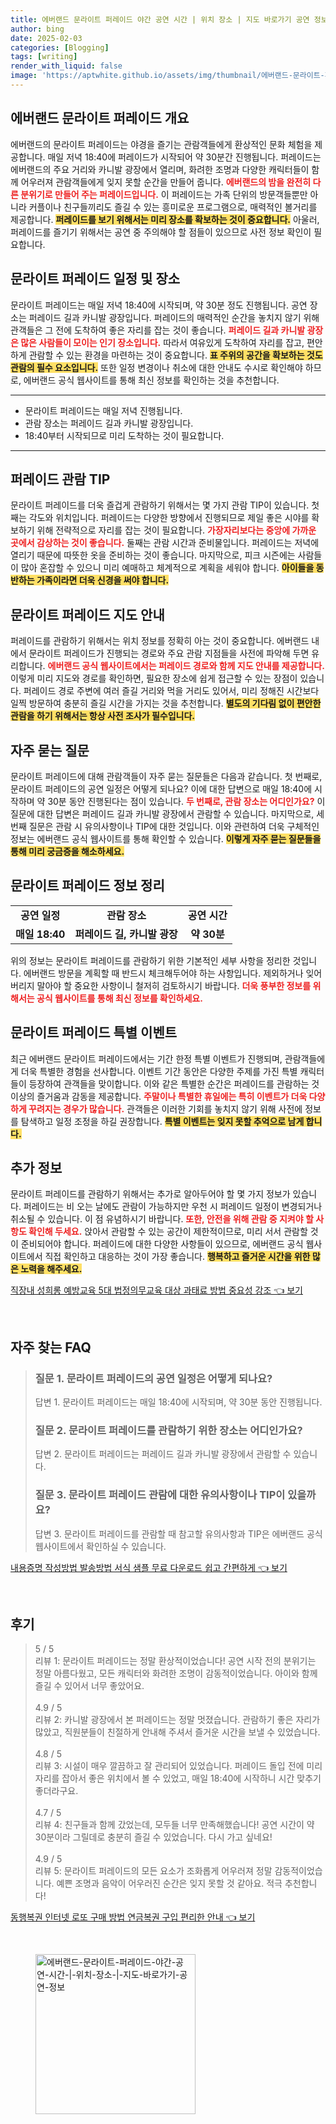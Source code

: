 ```yaml
---
title: 에버랜드 문라이트 퍼레이드 야간 공연 시간 | 위치 장소 | 지도 바로가기 공연 정보
author: bing
date: 2025-02-03
categories: [Blogging]
tags: [writing]
render_with_liquid: false
image: 'https://aptwhite.github.io/assets/img/thumbnail/에버랜드-문라이트-퍼레이드-야간-공연-시간-|-위치-장소-|-지도-바로가기-공연-정보.webp'
---
```



<h2 id='에버랜드_문라이트_퍼레이드_개요'>에버랜드 문라이트 퍼레이드 개요</h2>

<p>에버랜드의 문라이트 퍼레이드는 야경을 즐기는 관람객들에게 환상적인 문화 체험을 제공합니다. 매일 저녁 18:40에 퍼레이드가 시작되어 약 30분간 진행됩니다. 퍼레이드는 에버랜드의 주요 거리와 카니발 광장에서 열리며, 화려한 조명과 다양한 캐릭터들이 함께 어우러져 관람객들에게 잊지 못할 순간을 만들어 줍니다. <b><span style="color: #ee2323;">에버랜드의 밤을 완전히 다른 분위기로 만들어 주는 퍼레이드입니다.</span></b> 이 퍼레이드는 가족 단위의 방문객들뿐만 아니라 커플이나 친구들끼리도 즐길 수 있는 흥미로운 프로그램으로, 매력적인 볼거리를 제공합니다. <b><span style="background-color: #ffe066;">퍼레이드를 보기 위해서는 미리 장소를 확보하는 것이 중요합니다.</span></b> 아울러, 퍼레이드를 즐기기 위해서는 공연 중 주의해야 할 점들이 있으므로 사전 정보 확인이 필요합니다.</p>

<h2 id='문라이트_퍼레이드_일정_및_장소'>문라이트 퍼레이드 일정 및 장소</h2>

<p>문라이트 퍼레이드는 매일 저녁 18:40에 시작되며, 약 30분 정도 진행됩니다. 공연 장소는 퍼레이드 길과 카니발 광장입니다. 퍼레이드의 매력적인 순간을 놓치지 않기 위해 관객들은 그 전에 도착하여 좋은 자리를 잡는 것이 좋습니다. <b><span style="color: #ee2323;">퍼레이드 길과 카니발 광장은 많은 사람들이 모이는 인기 장소입니다.</span></b> 따라서 여유있게 도착하여 자리를 잡고, 편안하게 관람할 수 있는 환경을 마련하는 것이 중요합니다. <b><span style="background-color: #ffe066;">표 주위의 공간을 확보하는 것도 관람의 필수 요소입니다.</span></b> 또한 일정 변경이나 취소에 대한 안내도 수시로 확인해야 하므로, 에버랜드 공식 웹사이트를 통해 최신 정보를 확인하는 것을 추천합니다.</p>

<hr />

<ul>
    <li>문라이트 퍼레이드는 매일 저녁 진행됩니다.</li>
    <li>관람 장소는 퍼레이드 길과 카니발 광장입니다.</li>
    <li>18:40부터 시작되므로 미리 도착하는 것이 필요합니다.</li>
</ul>

<hr />

<h2 id='퍼레이드_관람_TIP'>퍼레이드 관람 TIP</h2>

<p>문라이트 퍼레이드를 더욱 즐겁게 관람하기 위해서는 몇 가지 관람 TIP이 있습니다. 첫째는 각도와 위치입니다. 퍼레이드는 다양한 방향에서 진행되므로 제일 좋은 시야를 확보하기 위해 전략적으로 자리를 잡는 것이 필요합니다. <b><span style="color: #ee2323;">가장자리보다는 중앙에 가까운 곳에서 감상하는 것이 좋습니다.</span></b> 둘째는 관람 시간과 준비물입니다. 퍼레이드는 저녁에 열리기 때문에 따뜻한 옷을 준비하는 것이 좋습니다. 마지막으로, 피크 시즌에는 사람들이 많아 혼잡할 수 있으니 미리 예매하고 체계적으로 계획을 세워야 합니다. <b><span style="background-color: #ffe066;">아이들을 동반하는 가족이라면 더욱 신경을 써야 합니다.</span></b></p>

<h2 id='문라이트_퍼레이드_지도_안내'>문라이트 퍼레이드 지도 안내</h2>

<p>퍼레이드를 관람하기 위해서는 위치 정보를 정확히 아는 것이 중요합니다. 에버랜드 내에서 문라이트 퍼레이드가 진행되는 경로와 주요 관람 지점들을 사전에 파악해 두면 유리합니다. <b><span style="color: #ee2323;">에버랜드 공식 웹사이트에서는 퍼레이드 경로와 함께 지도 안내를 제공합니다.</span></b> 이렇게 미리 지도와 경로를 확인하면, 필요한 장소에 쉽게 접근할 수 있는 장점이 있습니다. 퍼레이드 경로 주변에 여러 즐길 거리와 먹을 거리도 있어서, 미리 정해진 시간보다 일찍 방문하여 충분히 즐길 시간을 가지는 것을 추천합니다. <b><span style="background-color: #ffe066;">별도의 기다림 없이 편안한 관람을 하기 위해서는 항상 사전 조사가 필수입니다.</span></b></p>

<h2 id='자주_묻는_질문'>자주 묻는 질문</h2>

<p>문라이트 퍼레이드에 대해 관람객들이 자주 묻는 질문들은 다음과 같습니다. 첫 번째로, 문라이트 퍼레이드의 공연 일정은 어떻게 되나요? 이에 대한 답변으로 매일 18:40에 시작하며 약 30분 동안 진행된다는 점이 있습니다. <b><span style="color: #ee2323;">두 번째로, 관람 장소는 어디인가요?</span></b> 이 질문에 대한 답변은 퍼레이드 길과 카니발 광장에서 관람할 수 있습니다. 마지막으로, 세 번째 질문은 관람 시 유의사항이나 TIP에 대한 것입니다. 이와 관련하여 더욱 구체적인 정보는 에버랜드 공식 웹사이트를 통해 확인할 수 있습니다. <b><span style="background-color: #ffe066;">이렇게 자주 묻는 질문들을 통해 미리 궁금증을 해소하세요.</span></b></p>

<h2 id='문라이트_퍼레이드_정보_정리'>문라이트 퍼레이드 정보 정리</h2>

<table>
    <tr>
        <td style="text-align: center; height: 17px;"><b>공연 일정</b></td>
        <td style="text-align: center; height: 17px;"><b>관람 장소</b></td>
        <td style="text-align: center; height: 17px;"><b>공연 시간</b></td>
    </tr>
    <tr>
        <td style="text-align: center; height: 17px;"><b>매일 18:40</b></td>
        <td style="text-align: center; height: 17px;"><b>퍼레이드 길, 카니발 광장</b></td>
        <td style="text-align: center; height: 17px;"><b>약 30분</b></td>
    </tr>
</table>

<p>위의 정보는 문라이트 퍼레이드를 관람하기 위한 기본적인 세부 사항을 정리한 것입니다. 에버랜드 방문을 계획할 때 반드시 체크해두어야 하는 사항입니다. 제외하거나 잊어버리지 말아야 할 중요한 사항이니 철저히 검토하시기 바랍니다. <b><span style="color: #ee2323;">더욱 풍부한 정보를 위해서는 공식 웹사이트를 통해 최신 정보를 확인하세요.</span></b></p>

<h2 id='문라이트_퍼레이드_특별_이벤트'>문라이트 퍼레이드 특별 이벤트</h2>

<p>최근 에버랜드 문라이트 퍼레이드에서는 기간 한정 특별 이벤트가 진행되며, 관람객들에게 더욱 특별한 경험을 선사합니다. 이벤트 기간 동안은 다양한 주제를 가진 특별 캐릭터들이 등장하여 관객들을 맞이합니다. 이와 같은 특별한 순간은 퍼레이드를 관람하는 것 이상의 즐거움과 감동을 제공합니다. <b><span style="color: #ee2323;">주말이나 특별한 휴일에는 특히 이벤트가 더욱 다양하게 꾸려지는 경우가 많습니다.</span></b> 관객들은 이러한 기회를 놓치지 않기 위해 사전에 정보를 탐색하고 일정 조정을 하길 권장합니다. <b><span style="background-color: #ffe066;">특별 이벤트는 잊지 못할 추억으로 남게 합니다.</span></b></p>

<h2 id='추가_정보'>추가 정보</h2>

<p>문라이트 퍼레이드를 관람하기 위해서는 추가로 알아두어야 할 몇 가지 정보가 있습니다. 퍼레이드는 비 오는 날에도 관람이 가능하지만 우천 시 퍼레이드 일정이 변경되거나 취소될 수 있습니다. 이 점 유념하시기 바랍니다. <b><span style="color: #ee2323;">또한, 안전을 위해 관람 중 지켜야 할 사항도 확인해 두세요.</span></b> 앉아서 관람할 수 있는 공간이 제한적이므로, 미리 서서 관람할 것이 준비되어야 합니다. 퍼레이드에 대한 다양한 사항들이 있으므로, 에버랜드 공식 웹사이트에서 직접 확인하고 대응하는 것이 가장 좋습니다. <b><span style="background-color: #ffe066;">행복하고 즐거운 시간을 위한 많은 노력을 해주세요.</span></b></p>


<p><a class="click-button" title="직장내 성희롱 예방교육 5대 법정의무교육 대상 과태료 방법 중요성 강조" href="https://aptwhite.github.io/posts/%EC%A7%81%EC%9E%A5%EB%82%B4-%EC%84%B1%ED%9D%AC%EB%A1%B1-%EC%98%88%EB%B0%A9%EA%B5%90%EC%9C%A1-5%EB%8C%80-%EB%B2%95%EC%A0%95%EC%9D%98%EB%AC%B4%EA%B5%90%EC%9C%A1-%EB%8C%80%EC%83%81-%EA%B3%BC%ED%83%9C%EB%A3%8C-%EB%B0%A9%EB%B2%95-%EC%A4%91%EC%9A%94%EC%84%B1-%EA%B0%95%EC%A1%B0/" rel="dofollow">직장내 성희롱 예방교육 5대 법정의무교육 대상 과태료 방법 중요성 강조 👈 보기</a></p><br>
<h2 id='자주_찾는_FAQ'>자주 찾는 FAQ</h2>
<div itemscope="" itemtype="https://schema.org/FAQPage"> 
<blockquote> 
<div itemscope="" itemprop="mainEntity" itemtype="https://schema.org/Question"> 
<h3 itemprop="name">질문 1. 문라이트 퍼레이드의 공연 일정은 어떻게 되나요?</h3> 
<div itemscope="" itemprop="acceptedAnswer" itemtype="https://schema.org/Answer"> 
<span itemprop="text"> 
<p>답변 1. 문라이트 퍼레이드는 매일 18:40에 시작되며, 약 30분 동안 진행됩니다.</p> 
</span> 
</div> 
</div> 
<div itemscope="" itemprop="mainEntity" itemtype="https://schema.org/Question"> 
<h3 itemprop="name">질문 2. 문라이트 퍼레이드를 관람하기 위한 장소는 어디인가요?</h3> 
<div itemscope="" itemprop="acceptedAnswer" itemtype="https://schema.org/Answer"> 
<span itemprop="text"> 
<p>답변 2. 문라이트 퍼레이드는 퍼레이드 길과 카니발 광장에서 관람할 수 있습니다.</p> 
</span> 
</div> 
</div> 
<div itemscope="" itemprop="mainEntity" itemtype="https://schema.org/Question"> 
<h3 itemprop="name">질문 3. 문라이트 퍼레이드 관람에 대한 유의사항이나 TIP이 있을까요?</h3> 
<div itemscope="" itemprop="acceptedAnswer" itemtype="https://schema.org/Answer"> 
<span itemprop="text"> 
<p>답변 3. 문라이트 퍼레이드를 관람할 때 참고할 유의사항과 TIP은 에버랜드 공식 웹사이트에서 확인하실 수 있습니다.</p> 
</span> 
</div> 
</div> 
</blockquote> 
</div>
<p><a class="click-button" title="내용증명 작성방법 발송방법 서식 샘플 무료 다운로드 쉽고 간편하게" href="https://aptwhite.github.io/posts/%EB%82%B4%EC%9A%A9%EC%A6%9D%EB%AA%85-%EC%9E%91%EC%84%B1%EB%B0%A9%EB%B2%95-%EB%B0%9C%EC%86%A1%EB%B0%A9%EB%B2%95-%EC%84%9C%EC%8B%9D-%EC%83%98%ED%94%8C-%EB%AC%B4%EB%A3%8C-%EB%8B%A4%EC%9A%B4%EB%A1%9C%EB%93%9C-%EC%89%BD%EA%B3%A0-%EA%B0%84%ED%8E%B8%ED%95%98%EA%B2%8C/" rel="dofollow">내용증명 작성방법 발송방법 서식 샘플 무료 다운로드 쉽고 간편하게 👈 보기</a></p><br>
<h2 id='후기'>후기</h2>
<div itemscope itemtype="https://schema.org/Product">
  <blockquote>
  <div itemprop="review" itemscope itemtype="https://schema.org/Review">
      <div itemprop="reviewRating" itemscope itemtype="https://schema.org/Rating"> <span itemprop="ratingValue">5</span> / <span itemprop="bestRating">5</span> </div>
      <span itemprop="reviewBody">리뷰 1: 문라이트 퍼레이드는 정말 환상적이었습니다! 공연 시작 전의 분위기는 정말 아름다웠고, 모든 캐릭터와 화려한 조명이 감동적이었습니다. 아이와 함께 즐길 수 있어서 너무 좋았어요.</span>
  </div>
  <br>
  <div itemprop="review" itemscope itemtype="https://schema.org/Review">
      <div itemprop="reviewRating" itemscope itemtype="https://schema.org/Rating"> <span itemprop="ratingValue">4.9</span> / <span itemprop="bestRating">5</span> </div>
      <span itemprop="reviewBody">리뷰 2: 카니발 광장에서 본 퍼레이드는 정말 멋졌습니다. 관람하기 좋은 자리가 많았고, 직원분들이 친절하게 안내해 주셔서 즐거운 시간을 보낼 수 있었습니다.</span>
  </div>
  <br>
  <div itemprop="review" itemscope itemtype="https://schema.org/Review">
      <div itemprop="reviewRating" itemscope itemtype="https://schema.org/Rating"> <span itemprop="ratingValue">4.8</span> / <span itemprop="bestRating">5</span> </div>
      <span itemprop="reviewBody">리뷰 3: 시설이 매우 깔끔하고 잘 관리되어 있었습니다. 퍼레이드 돌입 전에 미리 자리를 잡아서 좋은 위치에서 볼 수 있었고, 매일 18:40에 시작하니 시간 맞추기 좋더라구요.</span>
  </div>
  <br>
  <div itemprop="review" itemscope itemtype="https://schema.org/Review">
      <div itemprop="reviewRating" itemscope itemtype="https://schema.org/Rating"> <span itemprop="ratingValue">4.7</span> / <span itemprop="bestRating">5</span> </div>
      <span itemprop="reviewBody">리뷰 4: 친구들과 함께 갔었는데, 모두들 너무 만족해했습니다! 공연 시간이 약 30분이라 그릴데로 충분히 즐길 수 있었습니다. 다시 가고 싶네요!</span>
  </div>
  <br>
  <div itemprop="review" itemscope itemtype="https://schema.org/Review">
      <div itemprop="reviewRating" itemscope itemtype="https://schema.org/Rating"> <span itemprop="ratingValue">4.9</span> / <span itemprop="bestRating">5</span> </div>
      <span itemprop="reviewBody">리뷰 5: 문라이트 퍼레이드의 모든 요소가 조화롭게 어우러져 정말 감동적이었습니다. 예쁜 조명과 음악이 어우러진 순간은 잊지 못할 것 같아요. 적극 추천합니다!</span>
  </div>
  </blockquote>
</div>
<p><a class="click-button" title="동행복권 인터넷 로또 구매 방법 연금복권 구입 편리한 안내" href="https://aptwhite.github.io/posts/%EB%8F%99%ED%96%89%EB%B3%B5%EA%B6%8C-%EC%9D%B8%ED%84%B0%EB%84%B7-%EB%A1%9C%EB%98%90-%EA%B5%AC%EB%A7%A4-%EB%B0%A9%EB%B2%95-%EC%97%B0%EA%B8%88%EB%B3%B5%EA%B6%8C-%EA%B5%AC%EC%9E%85-%ED%8E%B8%EB%A6%AC%ED%95%9C-%EC%95%88%EB%82%B4/" rel="dofollow">동행복권 인터넷 로또 구매 방법 연금복권 구입 편리한 안내 👈 보기</a></p><br>
<figure class="image"><img src="https://aptwhite.github.io/assets/img/thumbnail/에버랜드-문라이트-퍼레이드-야간-공연-시간-|-위치-장소-|-지도-바로가기-공연-정보.webp" alt="에버랜드-문라이트-퍼레이드-야간-공연-시간-|-위치-장소-|-지도-바로가기-공연-정보" width="256" height="256"></figure>
